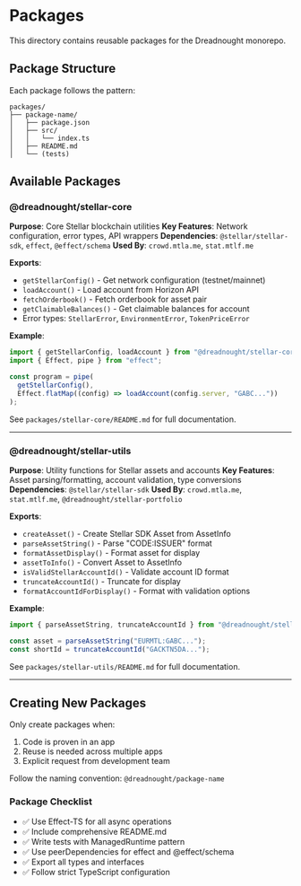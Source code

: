 # Packages

This directory contains reusable packages for the Dreadnought monorepo.

## Package Structure

Each package follows the pattern:
```
packages/
├── package-name/
│   ├── package.json
│   ├── src/
│   │   └── index.ts
│   ├── README.md
│   └── (tests)
```

## Available Packages

### @dreadnought/stellar-core

**Purpose**: Core Stellar blockchain utilities
**Key Features**: Network configuration, error types, API wrappers
**Dependencies**: `@stellar/stellar-sdk`, `effect`, `@effect/schema`
**Used By**: `crowd.mtla.me`, `stat.mtlf.me`

**Exports**:
- `getStellarConfig()` - Get network configuration (testnet/mainnet)
- `loadAccount()` - Load account from Horizon API
- `fetchOrderbook()` - Fetch orderbook for asset pair
- `getClaimableBalances()` - Get claimable balances for account
- Error types: `StellarError`, `EnvironmentError`, `TokenPriceError`

**Example**:
```typescript
import { getStellarConfig, loadAccount } from "@dreadnought/stellar-core";
import { Effect, pipe } from "effect";

const program = pipe(
  getStellarConfig(),
  Effect.flatMap((config) => loadAccount(config.server, "GABC..."))
);
```

See `packages/stellar-core/README.md` for full documentation.

---

### @dreadnought/stellar-utils

**Purpose**: Utility functions for Stellar assets and accounts
**Key Features**: Asset parsing/formatting, account validation, type conversions
**Dependencies**: `@stellar/stellar-sdk`
**Used By**: `crowd.mtla.me`, `stat.mtlf.me`, `@dreadnought/stellar-portfolio`

**Exports**:
- `createAsset()` - Create Stellar SDK Asset from AssetInfo
- `parseAssetString()` - Parse "CODE:ISSUER" format
- `formatAssetDisplay()` - Format asset for display
- `assetToInfo()` - Convert Asset to AssetInfo
- `isValidStellarAccountId()` - Validate account ID format
- `truncateAccountId()` - Truncate for display
- `formatAccountIdForDisplay()` - Format with validation options

**Example**:
```typescript
import { parseAssetString, truncateAccountId } from "@dreadnought/stellar-utils";

const asset = parseAssetString("EURMTL:GABC...");
const shortId = truncateAccountId("GACKTN5DA...");
```

See `packages/stellar-utils/README.md` for full documentation.

---

## Creating New Packages

Only create packages when:
1. Code is proven in an app
2. Reuse is needed across multiple apps
3. Explicit request from development team

Follow the naming convention: `@dreadnought/package-name`

### Package Checklist

- ✅ Use Effect-TS for all async operations
- ✅ Include comprehensive README.md
- ✅ Write tests with ManagedRuntime pattern
- ✅ Use peerDependencies for effect and @effect/schema
- ✅ Export all types and interfaces
- ✅ Follow strict TypeScript configuration
